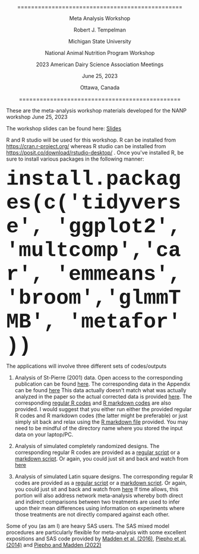 <p style="text-align: center;"> ================================================ </p>
<p style="text-align: center;"> Meta Analysis Workshop</p>
<p style="text-align: center;"> Robert J. Tempelman </p>
<p style="text-align: center;"> Michigan State University </p>
<p style="text-align: center;"> National Animal Nutrition Program Workshop</p>
<p style="text-align: center;"> 2023 American Dairy Science Association Meetings</p>
<p style="text-align: center;"> June 25, 2023</p>
<p style="text-align: center;"> Ottawa, Canada</p>
<p style="text-align: center;"> =============================================== </p>


These are the meta-analysis workshop materials developed for the NANP workshop June 25, 2023

The workshop slides can be found here:  [Slides](https://github.com/Tempelman/Meta_analysis/blob/main/TEMPELMAN_META_ANALYSIS.pdf) 

R and R studio will be used for this workshop.  R can be installed from https://cran.r-project.org/ whereas R studio can be installed from https://posit.co/download/rstudio-desktop/ .  Once you've installed R, be sure to install various packages in the following manner:

**<span style="font-family:courier; font-size:4em;">install.packages(c('tidyverse', 'ggplot2', 'multcomp','car', 'emmeans', 'broom','glmmTMB', 'metafor' ))</span>**

The applications will involve three different sets of codes/outputs

1. Analysis of St-Pierre (2001) data.  Open access to the corresponding publication can be found [here](https://pubmed.ncbi.nlm.nih.gov/11352149/).  The corresponding data in the Appendix can be found [here](https://github.com/Tempelman/Meta_analysis/blob/main/Dataregs2.csv) This data actually doesn't match what was actually analyzed in the paper so the actual corrected data is provided [here](https://github.com/Tempelman/Meta_analysis/blob/main/Dataregscorrected.csv).  The corresponding [regular R codes](https://github.com/Tempelman/Meta_analysis/blob/main/StPierre.R) and [R markdown codes](https://github.com/Tempelman/Meta_analysis/blob/main/StPierre.Rmd) are also provided.  I would suggest that you either run either the provided regular R codes and R markdown codes (the latter might be preferable) or just simply sit back and relax using the [R markdown file](https://rpubs.com/TEMPELMAN/1051562) provided.  You may need to be mindful of the directory name where you stored the input data on your laptop/PC.

2. Analysis of simulated completely randomized designs. The corresponding regular R codes are provided as a [regular script](https://github.com/Tempelman/Meta_analysis/blob/main/CRD_study.R) or a [markdown script](https://github.com/Tempelman/Meta_analysis/blob/main/CRD_study.Rmd).  Or again, you could just sit and back and watch from [here](https://rpubs.com/TEMPELMAN/1054063)

3. Analysis of simulated Latin square designs. The corresponding regular R codes are provided as a [regular script](https://github.com/Tempelman/Meta_analysis/blob/main/Latin_square.R) or a [markdown script](https://github.com/Tempelman/Meta_analysis/blob/main/Latin_square.Rmd).  Or again, you could just sit and back and watch from [here](https://rpubs.com/TEMPELMAN/1055615)  If time allows, this portion will also address network meta-analysis whereby both direct and indirect comparisons between two treatments are used to infer upon their mean differences using information on experiments where those treatments are not directly compared against each other.   

Some of you (as am I) are heavy SAS users.  The SAS mixed model procedures are particularly flexible for meta-analysis with some excellent expositions and SAS code provided by [Madden et al. (2016)](https://pubmed.ncbi.nlm.nih.gov/27111798/), [Piepho et al. (2014)](https://pubmed.ncbi.nlm.nih.gov/25410043/) and [Piepho and Madden (2022)](https://pubmed.ncbi.nlm.nih.gov/35638104/)  

